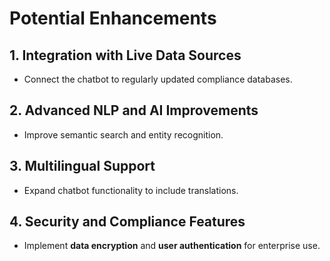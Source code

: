 # Potential Enhancements

## 1. Integration with Live Data Sources
- Connect the chatbot to regularly updated compliance databases.

## 2. Advanced NLP and AI Improvements
- Improve semantic search and entity recognition.

## 3. Multilingual Support
- Expand chatbot functionality to include translations.

## 4. Security and Compliance Features
- Implement **data encryption** and **user authentication** for enterprise use.
